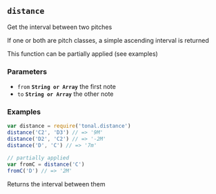 ## `distance`

Get the interval between two pitches

If one or both are pitch classes, a simple ascending interval is returned

This function can be partially applied (see examples)

### Parameters

* `from` **`String or Array`** the first note
* `to` **`String or Array`** the other note


### Examples

```js
var distance = require('tonal.distance')
distance('C2', 'D3') // => '9M'
distance('D2', 'C2') // => '-2M'
distance('D', 'C') // => '7m'
```
```js
// partially applied
var fromC = distance('C')
fromC('D') // => '2M'
```

Returns  the interval between them


